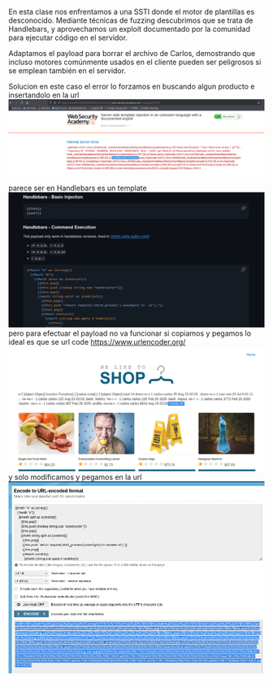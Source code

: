 En esta clase nos enfrentamos a una SSTI donde el motor de plantillas es desconocido. Mediante técnicas de fuzzing descubrimos que se trata de Handlebars, y aprovechamos un exploit documentado por la comunidad para ejecutar código en el servidor.

Adaptamos el payload para borrar el archivo de Carlos, demostrando que incluso motores comúnmente usados en el cliente pueden ser peligrosos si se emplean también en el servidor.

Solucion
en este caso el error lo forzamos en buscando algun producto e insertandolo en la url
![Pasted_image_20250814200609.png](/Imagenes/Pasted_image_20250814200609.png)
parece ser en Handlebars es un template
![Pasted_image_20250814200651.png](/Imagenes/Pasted_image_20250814200651.png)
pero para efectuar el payload no va funcionar si copiamos y pegamos lo ideal es que se url code
https://www.urlencoder.org/
![Pasted_image_20250814201113.png](/Imagenes/Pasted_image_20250814201113.png)
y solo modificamos y pegamos en la url
![Pasted_image_20250814201324.png](/Imagenes/Pasted_image_20250814201324.png)
